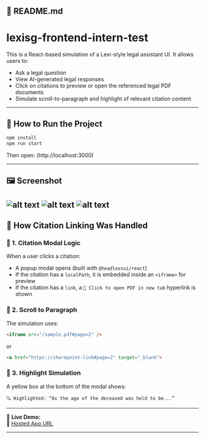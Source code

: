 ## 📄 README.md

# lexisg-frontend-intern-test

This is a React-based simulation of a Lexi-style legal assistant UI. It allows users to:
- Ask a legal question
- View AI-generated legal responses
- Click on citations to preview or open the referenced legal PDF documents
- Simulate scroll-to-paragraph and highlight of relevant citation content

---

## 🚀 How to Run the Project

```bash
npm install
npm run start
````

Then open: (http://localhost:3000)

---

## 🖼️ Screenshot

![alt text](image.png)
![alt text](image-1.png)
![alt text](image-2.png)
---

## 🔗 How Citation Linking Was Handled

### 🔹 1. Citation Modal Logic

When a user clicks a citation:

* A popup modal opens (built with `@headlessui/react`)
* If the citation has a `localPath`, it is embedded inside an `<iframe>` for preview
* If the citation has a `link`, a `🔗 Click to open PDF in new tab` hyperlink is shown

### 🔹 2. Scroll to Paragraph

The simulation uses:

```html
<iframe src="/sample.pdf#page=2" />
```

or

```html
<a href="https://sharepoint-link#page=2" target="_blank">
```

### 🔹 3. Highlight Simulation

A yellow box at the bottom of the modal shows:

```
🔍 Highlighted: “As the age of the deceased was held to be...”
```

---

📍 **Live Demo:**  
🔗 [Hosted App URL](https://lexisg-frontend-intern-test-app.netlify.app/) 

---
